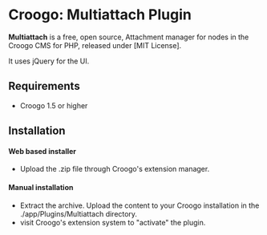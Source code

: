 # Croogo: Multiattach Plugin

**Multiattach** is a free, open source, Attachment manager for nodes in the Croogo CMS for PHP, released under [MIT License].

It uses jQuery for the UI.

## Requirements
  * Croogo 1.5 or higher

## Installation

#### Web based installer

  * Upload the .zip file through Croogo's extension manager.

#### Manual installation

  * Extract the archive. Upload the content to your Croogo installation in the ./app/Plugins/Multiattach directory.
  * visit Croogo's extension system to "activate" the plugin.
